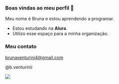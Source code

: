 ### Boas vindas ao meu perfil  👋


Meu nome é Bruna e estou aprendendo a programar.

- Estou estudando na **Alura**.
- Utilizo esse espaço para a minha organização.

### Meu contato 

brunaventurini4@gmail.com 

@b.venturinii

![](https://images.app.goo.gl/YxZPxdUxjH3Lmu1c6)
